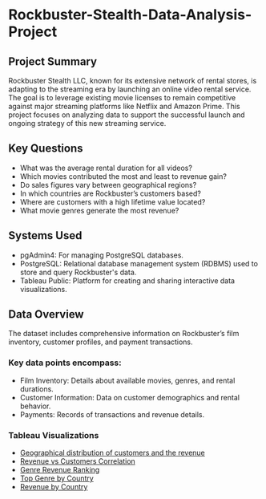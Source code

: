 # Rockbuster-Stealth-Data-Analysis-Project
## Project Summary
Rockbuster Stealth LLC, known for its extensive network of rental stores, is adapting to the streaming era by launching an online video rental service. The goal is to leverage existing movie licenses to remain competitive against major streaming platforms like Netflix and Amazon Prime. This project focuses on analyzing data to support the successful launch and ongoing strategy of this new streaming service.
## Key Questions
- What was the average rental duration for all videos?
- Which movies contributed the most and least to revenue gain?
- Do sales figures vary between geographical regions?
- In which countries are Rockbuster’s customers based?
- Where are customers with a high lifetime value located?
- What movie genres generate the most revenue?
## Systems Used
- pgAdmin4: For managing PostgreSQL databases.
- PostgreSQL: Relational database management system (RDBMS) used to store and query Rockbuster's data.
- Tableau Public: Platform for creating and sharing interactive data visualizations.
## Data Overview
The dataset includes comprehensive information on Rockbuster’s film inventory, customer profiles, and payment transactions.
### Key data points encompass:
- Film Inventory: Details about available movies, genres, and rental durations.
- Customer Information: Data on customer demographics and rental behavior.
- Payments: Records of transactions and revenue details.
### Tableau Visualizations
- [Geographical distribution of customers and the revenue](https://public.tableau.com/app/profile/zbigniew.wierci.ski/viz/E3_10_17367880338900/Sheet1)
- [Revenue vs Customers Correlation](https://public.tableau.com/app/profile/zbigniew.wierci.ski/viz/KeyFindings-RevenuevsCustomersCorrelation/RevenuevsCustomersbyCountry) 
- [Genre Revenue Ranking](https://public.tableau.com/app/profile/zbigniew.wierci.ski/viz/KeyFindings-GenreRevenueRanking/Sheet2) 
- [Top Genre by Country](https://public.tableau.com/app/profile/zbigniew.wierci.ski/viz/KeyFindingsTopGenrebyCountry/Sheet32) 
- [Revenue by Country](https://public.tableau.com/app/profile/zbigniew.wierci.ski/viz/KeyFindings-RevenuebyCountry/Sheet5) 
